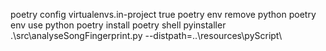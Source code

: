 poetry config virtualenvs.in-project true
poetry env remove python
poetry env use python
poetry install
poetry shell
pyinstaller .\src\analyseSongFingerprint.py --distpath=..\resources\pyScript\
